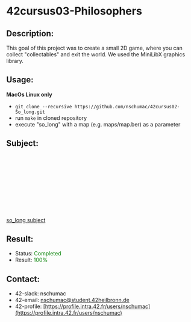 # 42cursus03-Philosophers
## Description:
This goal of this project was to create a small 2D game, where you can collect "collectables" and exit the world. We used the MiniLibX graphics library.

## Usage:
**MacOs Linux only**
- `git clone --recursive https://github.com/nschumac/42cursus02-So_long.git`
- run `make` in cloned repository
- execute "so_long" with a map (e.g. maps/map.ber) as a parameter
## Subject:
<object data="https://github.com/nschumac/42cursus02-So_long/blob/main/subject/so_long-en.pdf" type="application/pdf" width="700px" height="700px">
    <embed src="https://github.com/nschumac/42cursus02-So_long/blob/main/subject/so_long-en.pdf">
        <p><a href="https://github.com/nschumac/42cursus02-So_long/blob/main/subject/so_long-en.pdf">so_long subject</a></p>
    </embed>
</object>

## Result:
- Status: <span style="color:green">Completed</span>
- Result: <span style="color:green">100%</span>

## Contact:
- 42-slack: nschumac
- 42-email: nschumac@student.42heilbronn.de
- 42-profile: [https://profile.intra.42.fr/users/nschumac](https://profile.intra.42.fr/users/nschumac)
